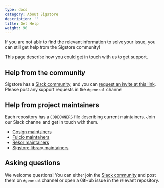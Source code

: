 ```yaml
---
type: docs
category: About Sigstore
description: ''
title: Get Help
weight: 90
---
```


If you are not able to find the relevant information to solve your issue, you can still get help from the Sigstore community!

This page describe how you could get in touch with us to get support.

## Help from the community

Sigstore has a [Slack community](https://sigstore.slack.com/), and you can [request an invite at this link](https://join.slack.com/t/sigstore/shared_invite/zt-2ub0ztl5z-PkWb_Ldwef5d6nb~oryaTA). Please post any support requests in the `#general` channel.

## Help from project maintainers

Each repository has a `CODEOWNERS` file describing current maintainers. Join our Slack channel and get in touch with them.

- [Cosign maintainers][cosign]
- [Fulcio maintainers][fulcio]
- [Rekor maintainers][rekor]
- [Sigstore library maintainers][sigstore]

[cosign]: https://github.com/sigstore/cosign/blob/main/CODEOWNERS
[fulcio]: https://github.com/sigstore/fulcio/blob/main/CODEOWNERS
[rekor]: https://github.com/sigstore/rekor/blob/main/CODEOWNERS
[sigstore]: https://github.com/sigstore/sigstore/blob/main/CODEOWNERS

## Asking questions

We welcome questions! You can either join the [Slack community](https://sigstore.slack.com/) and post them on `#general` channel or open a GitHub issue in the relevant repository.
